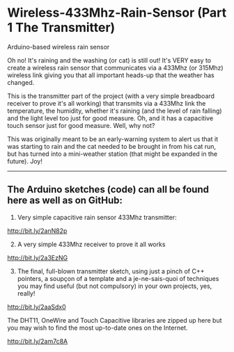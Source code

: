 # Wireless-433Mhz-Rain-Sensor (Part 1 The Transmitter)
Arduino-based wireless rain sensor

Oh no! It's raining and the washing (or cat) is still out! It's VERY easy to create a wireless rain sensor that communicates via a 433Mhz (or 315Mhz) wireless link giving you that all important heads-up that the weather has changed.

This is the transmitter part of the project (with a very simple breadboard receiver to prove it's all working) that transmits via a 433Mhz link the temperature, the humidity, whether it's raining (and the level of rain falling) and the light level too just for good measure. Oh, and it has a capacitive touch sensor just for good measure. Well, why not?

This was originally meant to be an early-warning system to alert us that it was starting to rain and the cat needed to be brought in from his cat run, but has turned into a mini-weather station (that might be expanded in the future). Joy!

----------------------------------------------------------------------------------
The Arduino sketches (code) can all be found here as well as on GitHub:
----------------------------------------------------------------------------------

1. Very simple capacitive rain sensor 433Mhz transmitter:

http://bit.ly/2anN82p 


2. A very simple 433Mhz receiver to prove it all works

http://bit.ly/2a3EzNG 


3. The final, full-blown transmitter sketch, using just a pinch of C++ pointers, a soupçon of a template and a je-ne-sais-quoi of techniques you may find useful (but not compulsory) in your own projects, yes, really!

http://bit.ly/2aaSdx0


The DHT11, OneWire and Touch Capacitive libraries are zipped up here but you may wish to find the most up-to-date ones on the Internet.

http://bit.ly/2am7c8A
